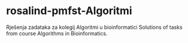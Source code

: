 # rosalind-pmfst-Algoritmi
Rješenja zadataka za kolegij Algoritmi u bioinformatici
Solutions of tasks from course Algorithms in Bioinformatics.
